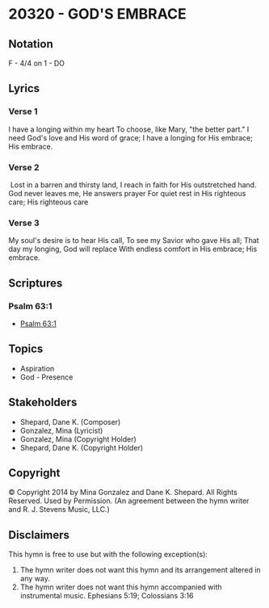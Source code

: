 # 20320 - GOD'S EMBRACE

## Notation

F - 4/4 on 1 - DO

## Lyrics

### Verse 1

 I have a longing within my heart To choose, like Mary, "the better part." I need God's love and His word of grace; I have a longing for His embrace; His embrace.

### Verse 2

 Lost in a barren and thirsty land, I reach in faith for His outstretched hand. God never leaves me, He answers prayer For quiet rest in His righteous care; His righteous care

### Verse 3

My soul's desire is to hear His call, To see my Savior who gave His all; That day my longing, God will replace With endless comfort in His embrace; His embrace.


## Scriptures

### Psalm 63:1

- [Psalm 63:1](https://www.biblegateway.com/passage/?search=Psalm%2063%3A1)


## Topics

- Aspiration
- God - Presence

## Stakeholders

- Shepard, Dane K. (Composer)
- Gonzalez, Mina (Lyricist)
- Gonzalez, Mina (Copyright Holder)
- Shepard, Dane K. (Copyright Holder)

## Copyright

© Copyright 2014 by Mina Gonzalez and Dane K. Shepard. All Rights Reserved. Used  by Permission.
(An agreement between the hymn writer and R. J. Stevens Music, LLC.)

## Disclaimers

This hymn is free to use but with the following exception(s):
1. The hymn writer does not want this hymn and its arrangement altered in any way.
2. The hymn writer does not want this hymn accompanied with instrumental music.
Ephesians 5:19; Colossians 3:16

